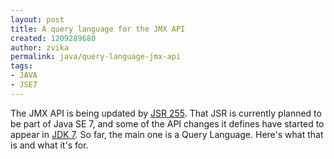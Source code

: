 ```yaml
---
layout: post
title: A query language for the JMX API
created: 1209289680
author: zvika
permalink: java/query-language-jmx-api
tags:
- JAVA
- JSE7
---
```

<p><span class="thmr_call" id="thmr_42"><span class="thmr_call" id="thmr_6"><p>The JMX API is being updated by <a href="http://jcp.org/en/jsr/detail?id=255">JSR 255</a>. That JSR is currently planned to be part of Java SE 7, and some of the API changes it defines have started to appear in <a href="http://openjdk.java.net/projects/jdk7/">JDK 7</a>. So far, the       main one is a Query Language. Here's what that is and what it's       for.</p></span></span></p>

